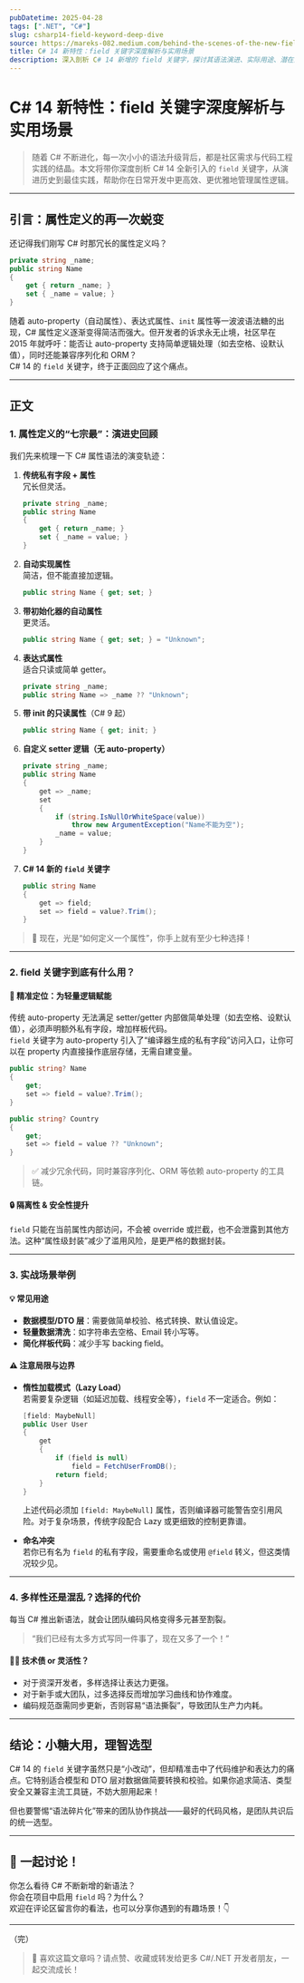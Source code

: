 ```yaml
---
pubDatetime: 2025-04-28
tags: [".NET", "C#"]
slug: csharp14-field-keyword-deep-dive
source: https://mareks-082.medium.com/behind-the-scenes-of-the-new-field-keyword-in-c-14-cb792c0a4edc
title: C# 14 新特性：field 关键字深度解析与实用场景
description: 深入剖析 C# 14 新增的 field 关键字，探讨其语法演进、实际用途、潜在影响以及如何平衡多样化语法选择，助力中高级 C#/.NET 开发者提升代码可维护性。
---
```


# C# 14 新特性：field 关键字深度解析与实用场景

> 随着 C# 不断进化，每一次小小的语法升级背后，都是社区需求与代码工程实践的结晶。本文将带你深度剖析 C# 14 全新引入的 `field` 关键字，从演进历史到最佳实践，帮助你在日常开发中更高效、更优雅地管理属性逻辑。

---

## 引言：属性定义的再一次蜕变

还记得我们刚写 C# 时那冗长的属性定义吗？

```csharp
private string _name;
public string Name
{
    get { return _name; }
    set { _name = value; }
}
```

随着 auto-property（自动属性）、表达式属性、`init` 属性等一波波语法糖的出现，C# 属性定义逐渐变得简洁而强大。但开发者的诉求永无止境，社区早在 2015 年就呼吁：能否让 auto-property 支持简单逻辑处理（如去空格、设默认值），同时还能兼容序列化和 ORM？  
C# 14 的 `field` 关键字，终于正面回应了这个痛点。

---

## 正文

### 1. 属性定义的“七宗最”：演进史回顾

我们先来梳理一下 C# 属性语法的演变轨迹：

1. **传统私有字段 + 属性**  
   冗长但灵活。
   ```csharp
   private string _name;
   public string Name
   {
       get { return _name; }
       set { _name = value; }
   }
   ```
2. **自动实现属性**  
   简洁，但不能直接加逻辑。
   ```csharp
   public string Name { get; set; }
   ```
3. **带初始化器的自动属性**  
   更灵活。
   ```csharp
   public string Name { get; set; } = "Unknown";
   ```
4. **表达式属性**  
   适合只读或简单 getter。
   ```csharp
   private string _name;
   public string Name => _name ?? "Unknown";
   ```
5. **带 init 的只读属性**（C# 9 起）
   ```csharp
   public string Name { get; init; }
   ```
6. **自定义 setter 逻辑（无 auto-property）**
   ```csharp
   private string _name;
   public string Name
   {
       get => _name;
       set
       {
           if (string.IsNullOrWhiteSpace(value))
               throw new ArgumentException("Name不能为空");
           _name = value;
       }
   }
   ```
7. **C# 14 新的 `field` 关键字**
   ```csharp
   public string Name
   {
       get => field;
       set => field = value?.Trim();
   }
   ```

> 📝 现在，光是“如何定义一个属性”，你手上就有至少七种选择！

---

### 2. field 关键字到底有什么用？

#### 🧩 精准定位：为轻量逻辑赋能

传统 auto-property 无法满足 setter/getter 内部做简单处理（如去空格、设默认值），必须声明额外私有字段，增加样板代码。  
`field` 关键字为 auto-property 引入了“编译器生成的私有字段”访问入口，让你可以在 property 内直接操作底层存储，无需自建变量。

```csharp
public string? Name
{
    get;
    set => field = value?.Trim();
}

public string? Country
{
    get;
    set => field = value ?? "Unknown";
}
```

> ✅ 减少冗余代码，同时兼容序列化、ORM 等依赖 auto-property 的工具链。

#### 🔒 隔离性 & 安全性提升

`field` 只能在当前属性内部访问，不会被 override 或拦截，也不会泄露到其他方法。这种“属性级封装”减少了滥用风险，是更严格的数据封装。

---

### 3. 实战场景举例

#### 💡 常见用途

- **数据模型/DTO 层**：需要做简单校验、格式转换、默认值设定。
- **轻量数据清洗**：如字符串去空格、Email 转小写等。
- **简化样板代码**：减少手写 backing field。

#### ⚠️ 注意局限与边界

- **惰性加载模式（Lazy Load）**  
  若需要复杂逻辑（如延迟加载、线程安全等），`field` 不一定适合。例如：

  ```csharp
  [field: MaybeNull]
  public User User
  {
      get
      {
          if (field is null)
              field = FetchUserFromDB();
          return field;
      }
  }
  ```

  上述代码必须加 `[field: MaybeNull]` 属性，否则编译器可能警告空引用风险。对于复杂场景，传统字段配合 Lazy<T> 或更细致的控制更靠谱。

- **命名冲突**  
  若你已有名为 `field` 的私有字段，需要重命名或使用 `@field` 转义，但这类情况较少见。

---

### 4. 多样性还是混乱？选择的代价

每当 C# 推出新语法，就会让团队编码风格变得多元甚至割裂。

> “我们已经有太多方式写同一件事了，现在又多了一个！”

#### 🧑‍💻 技术债 or 灵活性？

- 对于资深开发者，多样选择让表达力更强。
- 对于新手或大团队，过多选择反而增加学习曲线和协作难度。
- 编码规范亟需同步更新，否则容易“语法撕裂”，导致团队生产力内耗。

---

## 结论：小糖大用，理智选型

C# 14 的 `field` 关键字虽然只是“小改动”，但却精准击中了代码维护和表达力的痛点。它特别适合模型和 DTO 层对数据做简要转换和校验。如果你追求简洁、类型安全又兼容主流工具链，不妨大胆用起来！

但也要警惕“语法碎片化”带来的团队协作挑战——最好的代码风格，是团队共识后的统一选型。

---

## 📣 一起讨论！

你怎么看待 C# 不断新增的新语法？  
你会在项目中启用 `field` 吗？为什么？  
欢迎在评论区留言你的看法，也可以分享你遇到的有趣场景！👇

---

（完）

> 💬 喜欢这篇文章吗？请点赞、收藏或转发给更多 C#/.NET 开发者朋友，一起交流成长！
